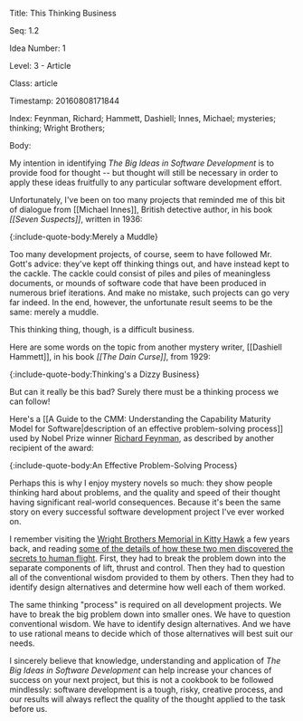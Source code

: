 Title:  This Thinking Business

Seq:    1.2

Idea Number: 1

Level:  3 - Article

Class:  article

Timestamp: 20160808171844

Index:  Feynman, Richard; Hammett, Dashiell; Innes, Michael; mysteries; thinking; Wright Brothers; 

Body:

My intention in identifying *The Big Ideas in Software Development* is to provide food for thought -- but thought will still be necessary in order to apply these ideas fruitfully to any particular software development effort.

Unfortunately, I've been on too many projects that reminded me of this bit of dialogue from [[Michael Innes]], British detective author, in his book <cite>[[Seven Suspects]]</cite>, written in 1936:

{:include-quote-body:Merely a Muddle}

Too many development projects, of course, seem to have followed Mr. Gott's advice: they've kept off thinking things out, and have instead kept to the cackle. The cackle could consist of piles and piles of meaningless documents, or mounds of software code that have been produced in numerous brief iterations. And make no mistake, such projects can go very far indeed. In the end, however, the unfortunate result seems to be the same: merely a muddle.

This thinking thing, though, is a difficult business.

Here are some words on the topic from another mystery writer, [[Dashiell Hammett]], in his book <cite>[[The Dain Curse]]</cite>, from 1929:

{:include-quote-body:Thinking's a Dizzy Business}

But can it really be this bad? Surely there must be a thinking process we can follow!

Here's a [[A Guide to the CMM: Understanding the Capability Maturity Model for Software|description of an effective problem-solving process]] used by Nobel Prize winner <a href="https://en.wikipedia.org/wiki/Richard_Feynman" class="reflink" target="ref">Richard Feynman</a>, as described by another recipient of the award:

{:include-quote-body:An Effective Problem-Solving Process}

Perhaps this is why I enjoy mystery novels so much: they show people thinking hard about problems, and the quality and speed of their thought having significant real-world consequences. Because it's been the same story on every successful software development project I've ever worked on.

I remember visiting the <a href="https://www.nps.gov/wrbr/index.htm" class="reflink" target="ref">Wright Brothers Memorial in Kitty Hawk</a> a few years back, and reading <a href="https://www.nps.gov/wrbr/learn/historyculture/stories.htm" class="reflink" target="ref">some of the details of how these two men discovered the secrets to human flight</a>. First, they had to break the problem down into the separate components of lift, thrust and control. Then they had to question all of the conventional wisdom provided to them by others. Then they had to identify design alternatives and determine how well each of them worked.

The same thinking "process" is required on all development projects. We have to break the big problem down into smaller ones. We have to question conventional wisdom. We have to identify design alternatives. And we have to use rational means to decide which of those alternatives will best suit our needs.

I sincerely believe that knowledge, understanding and application of *The Big Ideas in Software Development* can help increase your chances of success on your next project, but this is not a cookbook to be followed mindlessly: software development is a tough, risky, creative process, and our results will always reflect the quality of the thought applied to the task before us.


[innes-1936]: bibliography.html#innes-1936
[hammett-1929]: bibliography.html#hammett-1929
[dymond-1995]: bibliography.html#dymond-1995
